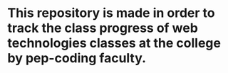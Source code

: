 # This repository is made in order to track the class progress of web technologies classes at the college by pep-coding faculty.
